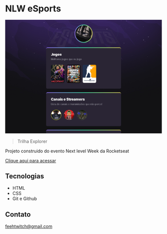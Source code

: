# NLW eSports 

![preview](./.github/preview.png)

>Trilha Explorer

Projeto construido do evento Next level Week da Rocketseat

[Clique aqui para acessar](https://feehtw.github.io/nlw-esports-explorer)

## Tecnologias

- HTML
- CSS
- Git e Github

## Contato

feehtwitch@gmail.com